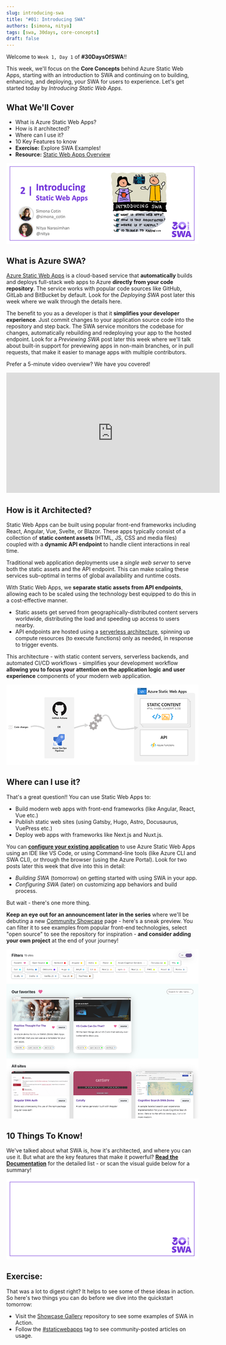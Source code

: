 ```yaml
---
slug: introducing-swa
title: "#01: Introducing SWA"
authors: [simona, nitya]
tags: [swa, 30days, core-concepts]
draft: false
---
```


Welcome to `Week 1, Day 1` of **#30DaysOfSWA**!! 

This week, we'll focus on the **Core Concepts** behind Azure Static Web Apps, starting with an introduction to SWA and continuing on to building, enhancing, and deploying, your SWA for users to experience. Let's get started today by _Introducing Static Web Apps_.


## What We'll Cover
 * What is Azure Static Web Apps?
 * How is it architected?
 * Where can I use it?
 * 10 Key Features to know
 * **Exercise:** Explore SWA Examples!
 * **Resource:** [Static Web Apps Overview](https://docs.microsoft.com/en-us/azure/static-web-apps/overview)

![](../static/img/series/01-banner.png)

## What is Azure SWA?

[Azure Static Web Apps](https://docs.microsoft.com/en-us/azure/static-web-apps/overview) is a cloud-based service that **automatically** builds and deploys full-stack web apps to Azure **directly from your code repository**. The service works with popular code sources like GitHub, GitLab and BitBucket by default. Look for the _Deploying SWA_ post later this week where we walk through the details here.

The benefit to you as a developer is that it **simplifies your developer experience**. Just commit changes to your application source code into the repository and step back. The SWA service monitors the codebase for changes, automatically rebuilding and redeploying your app to the hosted endpoint. Look for a _Previewing SWA_ post later this week where we'll talk about built-in support for previewing apps in non-main branches, or in pull requests, that make it easier to manage apps with multiple contributors.

Prefer a 5-minute video overview? We have you covered!

<iframe width="560" height="315" src="https://aka.ms/docs/player?show=azure-tips-and-tricks-static-web-apps&ep=what-is-azure-static-web-apps-and-what-can-it-be-used-for-1-of-16--azure-tips-and-tricks-static-web-"  frameborder="0" ></iframe>

## How is it Architected?

Static Web Apps can be built using popular front-end frameworks including React, Angular, Vue, Svelte, or Blazor. These apps typically consist of a collection of **static content assets** (HTML, JS, CSS and media files) coupled with a **dynamic API endpoint** to handle client interactions in real time.

Traditional web application deployments use a _single web server_ to serve both the static assets and the API endpoint. This can make scaling these services sub-optimal in terms of global availability and runtime costs.

With Static Web Apps, we **separate static assets from API endpoints**, allowing each to be scaled using the technology best equipped to do this in a cost-effective manner.
 * Static assets get served from geographically-distributed content servers worldwide, distributing the load and speeding up access to users nearby.
 * API endpoints are hosted using a [serverless architecture](https://docs.microsoft.com/en-us/azure/azure-functions/functions-overview), spinning up compute resources (to execute functions) only as needed, in response to trigger events.

This architecture - with static content servers, serverless backends, and automated CI/CD workflows - simplifies your development workflow **allowing you to focus your attention on the application logic and user experience** components of your modern web application.


![](../static/img/series/01-swa-overview.png)

## Where can I use it?

That's a great question!! You can use Static Web Apps to:
 * Build modern web apps with front-end frameworks (like Angular, React, Vue etc.)
 * Publish static web sites (using Gatsby, Hugo, Astro, Docusaurus, VuePress etc.)
 * Deploy web apps with frameworks like Next.js and Nuxt.js.

You can [**configure your existing application**](https://docs.microsoft.com/en-us/azure/static-web-apps/front-end-frameworks) to use Azure Static Web Apps using an IDE like VS Code, or using Command-line tools (like Azure CLI and SWA CLI), or through the browser (using the Azure Portal). Look for two posts later this week that dive into this in detail:
 * _Building SWA_ (tomorrow) on getting started with using SWA in your app.
 * _Configuring SWA_ (later) on customizing app behaviors and build process.

But wait - there's one more thing. 

**Keep an eye out for an announcement later in the series** where we'll be debuting a new [Community Showcase](/showcase) page - here's a sneak preview. You can filter it to see examples from popular front-end technologies, select "open source" to see the repository for inspiration - **and consider adding your own project** at the end of your journey!

![](../static/img/swa-showcase.png)


## 10 Things To Know!

We've talked about what SWA is, how it's architected, and where you can use it. But what are the key features that make it powerful? [**Read the Documentation**](https://docs.microsoft.com/en-us/azure/static-web-apps/overview#key-features) for the detailed list - or scan the visual guide below for a summary!

![](../static/img/series/roadmap.png)



## Exercise:

That was a lot to digest right?  It helps to see some of these ideas in action. So here's two things you can do before we dive into the quickstart tomorrow:

 * Visit the [Showcase Gallery](https://github.com/microsoft/static-web-apps-gallery-code-samples) repository to see some examples of SWA in Action.
 * Follow the [#staticwebapps](https://dev.to/t/staticwebapps) tag to see community-posted articles on usage.